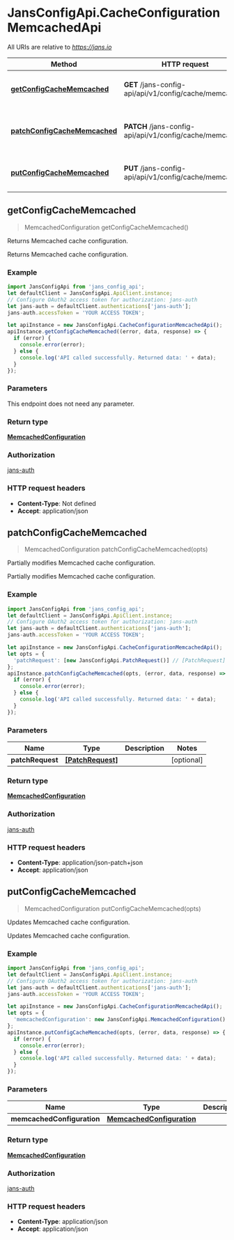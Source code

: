 # JansConfigApi.CacheConfigurationMemcachedApi

All URIs are relative to *https://jans.io*

Method | HTTP request | Description
------------- | ------------- | -------------
[**getConfigCacheMemcached**](CacheConfigurationMemcachedApi.md#getConfigCacheMemcached) | **GET** /jans-config-api/api/v1/config/cache/memcached | Returns Memcached cache configuration.
[**patchConfigCacheMemcached**](CacheConfigurationMemcachedApi.md#patchConfigCacheMemcached) | **PATCH** /jans-config-api/api/v1/config/cache/memcached | Partially modifies Memcached cache configuration.
[**putConfigCacheMemcached**](CacheConfigurationMemcachedApi.md#putConfigCacheMemcached) | **PUT** /jans-config-api/api/v1/config/cache/memcached | Updates Memcached cache configuration.



## getConfigCacheMemcached

> MemcachedConfiguration getConfigCacheMemcached()

Returns Memcached cache configuration.

Returns Memcached cache configuration.

### Example

```javascript
import JansConfigApi from 'jans_config_api';
let defaultClient = JansConfigApi.ApiClient.instance;
// Configure OAuth2 access token for authorization: jans-auth
let jans-auth = defaultClient.authentications['jans-auth'];
jans-auth.accessToken = 'YOUR ACCESS TOKEN';

let apiInstance = new JansConfigApi.CacheConfigurationMemcachedApi();
apiInstance.getConfigCacheMemcached((error, data, response) => {
  if (error) {
    console.error(error);
  } else {
    console.log('API called successfully. Returned data: ' + data);
  }
});
```

### Parameters

This endpoint does not need any parameter.

### Return type

[**MemcachedConfiguration**](MemcachedConfiguration.md)

### Authorization

[jans-auth](../README.md#jans-auth)

### HTTP request headers

- **Content-Type**: Not defined
- **Accept**: application/json


## patchConfigCacheMemcached

> MemcachedConfiguration patchConfigCacheMemcached(opts)

Partially modifies Memcached cache configuration.

Partially modifies Memcached cache configuration.

### Example

```javascript
import JansConfigApi from 'jans_config_api';
let defaultClient = JansConfigApi.ApiClient.instance;
// Configure OAuth2 access token for authorization: jans-auth
let jans-auth = defaultClient.authentications['jans-auth'];
jans-auth.accessToken = 'YOUR ACCESS TOKEN';

let apiInstance = new JansConfigApi.CacheConfigurationMemcachedApi();
let opts = {
  'patchRequest': [new JansConfigApi.PatchRequest()] // [PatchRequest] | 
};
apiInstance.patchConfigCacheMemcached(opts, (error, data, response) => {
  if (error) {
    console.error(error);
  } else {
    console.log('API called successfully. Returned data: ' + data);
  }
});
```

### Parameters


Name | Type | Description  | Notes
------------- | ------------- | ------------- | -------------
 **patchRequest** | [**[PatchRequest]**](PatchRequest.md)|  | [optional] 

### Return type

[**MemcachedConfiguration**](MemcachedConfiguration.md)

### Authorization

[jans-auth](../README.md#jans-auth)

### HTTP request headers

- **Content-Type**: application/json-patch+json
- **Accept**: application/json


## putConfigCacheMemcached

> MemcachedConfiguration putConfigCacheMemcached(opts)

Updates Memcached cache configuration.

Updates Memcached cache configuration.

### Example

```javascript
import JansConfigApi from 'jans_config_api';
let defaultClient = JansConfigApi.ApiClient.instance;
// Configure OAuth2 access token for authorization: jans-auth
let jans-auth = defaultClient.authentications['jans-auth'];
jans-auth.accessToken = 'YOUR ACCESS TOKEN';

let apiInstance = new JansConfigApi.CacheConfigurationMemcachedApi();
let opts = {
  'memcachedConfiguration': new JansConfigApi.MemcachedConfiguration() // MemcachedConfiguration | 
};
apiInstance.putConfigCacheMemcached(opts, (error, data, response) => {
  if (error) {
    console.error(error);
  } else {
    console.log('API called successfully. Returned data: ' + data);
  }
});
```

### Parameters


Name | Type | Description  | Notes
------------- | ------------- | ------------- | -------------
 **memcachedConfiguration** | [**MemcachedConfiguration**](MemcachedConfiguration.md)|  | [optional] 

### Return type

[**MemcachedConfiguration**](MemcachedConfiguration.md)

### Authorization

[jans-auth](../README.md#jans-auth)

### HTTP request headers

- **Content-Type**: application/json
- **Accept**: application/json


